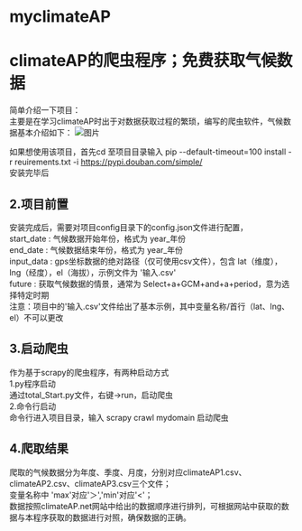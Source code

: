 # myclimateAP
climateAP的爬虫程序；免费获取气候数据 
====
简单介绍一下项目：  
  主要是在学习climateAP时出于对数据获取过程的繁琐，编写的爬虫软件，气候数据基本介绍如下：
  ![图片](https://user-images.githubusercontent.com/62497107/161384654-f6dc3524-8be3-4f5d-b631-083163b06317.png)

  
  
  
如果想使用该项目，首先cd 至项目目录输入 
  pip --default-timeout=100 install -r reuirements.txt -i https://pypi.douban.com/simple/  
安装完毕后  

2.项目前置
---
安装完成后，需要对项目config目录下的config.json文件进行配置，  
start_date : 气候数据开始年份，格式为 year_年份  
end_date : 气候数据结束年份，格式为 year_年份  
input_data : gps坐标数据的绝对路径（仅可使用csv文件），包含 lat（维度），lng（经度），el（海拔），示例文件为 '输入.csv'  
future : 获取气候数据的情景，通常为 Select+a+GCM+and+a+period，意为选择特定时期  
注意：项目中的'输入.csv'文件给出了基本示例，其中变量名称/首行（lat、lng、el）不可以更改  

3.启动爬虫
---
作为基于scrapy的爬虫程序，有两种启动方式  
1.py程序启动  
通过total_Start.py文件，右键->run，启动爬虫  
2.命令行启动  
命令行进入项目目录，输入 scrapy crawl mydomain 启动爬虫  
  
4.爬取结果
----
爬取的气候数据分为年度、季度、月度，分别对应climateAP1.csv、climateAP2.csv、climateAP3.csv三个文件；  
变量名称中 'max'对应'＞','min'对应'<'；  
数据按照climateAP.net网站中给出的数据顺序进行排列，可根据网站中获取的数据与本程序获取的数据进行对照，确保数据的正确。  
 
